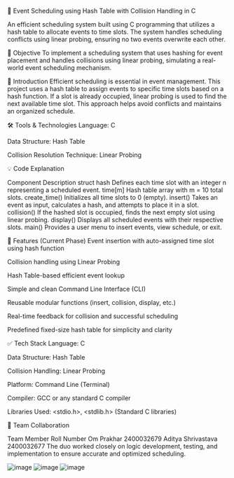 📅 Event Scheduling using Hash Table with Collision Handling in C

An efficient scheduling system built using C programming that utilizes a hash table to allocate events to time slots. The system handles scheduling conflicts using linear probing, ensuring no two events overwrite each other.

🎯 Objective
To implement a scheduling system that uses hashing for event placement and handles collisions using linear probing, simulating a real-world event scheduling mechanism.

🧠 Introduction
Efficient scheduling is essential in event management. This project uses a hash table to assign events to specific time slots based on a hash function. If a slot is already occupied, linear probing is used to find the next available time slot. This approach helps avoid conflicts and maintains an organized schedule.

🛠 Tools & Technologies
Language: C

Data Structure: Hash Table

Collision Resolution Technique: Linear Probing

💡 Code Explanation

Component	Description
struct hash	Defines each time slot with an integer n representing a scheduled event.
time[m]	Hash table array with m = 10 total slots.
create_time()	Initializes all time slots to 0 (empty).
insert()	Takes an event as input, calculates a hash, and attempts to place it in a slot.
collision()	If the hashed slot is occupied, finds the next empty slot using linear probing.
display()	Displays all scheduled events with their respective slots.
main()	Provides a user menu to insert events, view schedule, or exit.

🌟 Features (Current Phase)
Event insertion with auto-assigned time slot using hash function

Collision handling using Linear Probing

Hash Table-based efficient event lookup

Simple and clean Command Line Interface (CLI)

Reusable modular functions (insert, collision, display, etc.)

Real-time feedback for collision and successful scheduling

Predefined fixed-size hash table for simplicity and clarity

✅ Tech Stack
Language: C

Data Structure: Hash Table

Collision Handling: Linear Probing

Platform: Command Line (Terminal)

Compiler: GCC or any standard C compiler

Libraries Used: <stdio.h>, <stdlib.h> (Standard C libraries)



🤝 Team Collaboration

Team Member	Roll Number
Om Prakhar	2400032679
Aditya Shrivastava	2400032677
The duo worked closely on logic development, testing, and implementation to ensure accurate and optimized scheduling.

![image](https://github.com/user-attachments/assets/88bc1a79-801a-489d-999e-d17e84b5c597)
![image](https://github.com/user-attachments/assets/ebf8eb55-8503-4b23-9112-35f5243e8e48)
![image](https://github.com/user-attachments/assets/712f1763-f1fb-4593-8a8a-f592a2f0da50)


